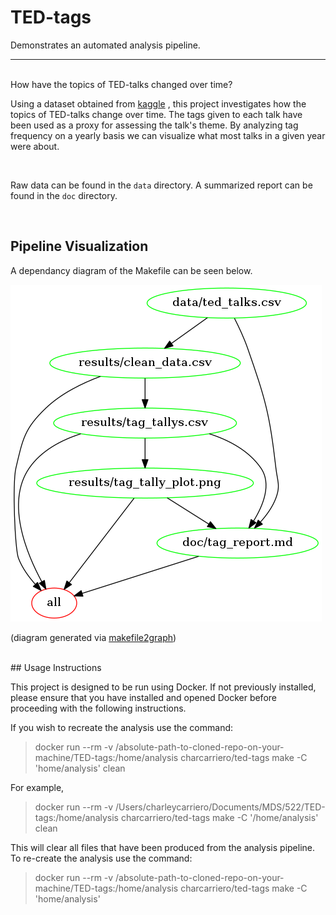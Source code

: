 # TED-tags


Demonstrates an automated analysis pipeline.    

----
<br/>
How have the topics of TED-talks changed over time? 

<br/> 

Using a dataset obtained from [kaggle](https://www.kaggle.com/rounakbanik/ted-talks/data) , this project investigates how the topics of TED-talks change over time. The tags given to each talk have been used as a proxy for assessing the talk's theme. By analyzing tag frequency on a yearly basis we can visualize what most talks in a given year were about. 
 
<br/>    

Raw data can be found in the `data` directory. A summarized report can be found in the `doc` directory. 

<br/>

## Pipeline Visualization

A dependancy diagram of the Makefile can be seen below. 

![](Makefile.png)

(diagram generated via [makefile2graph](https://github.com/lindenb/makefile2graph))
 
 <br/>
## Usage Instructions

This project is designed to be run using Docker. If not previously installed, please ensure that you have installed and opened Docker before proceeding with the following instructions. 

If you wish to recreate the analysis use the command:

> docker run --rm -v /absolute-path-to-cloned-repo-on-your-machine/TED-tags:/home/analysis charcarriero/ted-tags make -C 'home/analysis' clean

For example,
> docker run --rm -v /Users/charleycarriero/Documents/MDS/522/TED-tags:/home/analysis charcarriero/ted-tags make -C '/home/analysis' clean

This will clear all files that have been produced from the analysis pipeline. To re-create the analysis use the command:
> docker run --rm -v /absolute-path-to-cloned-repo-on-your-machine/TED-tags:/home/analysis charcarriero/ted-tags make -C 'home/analysis'
